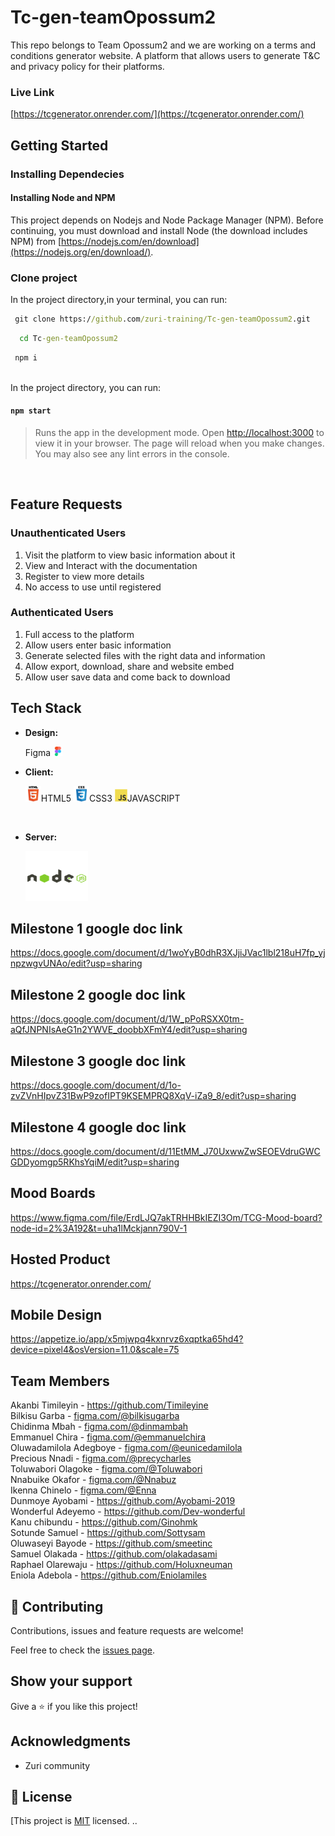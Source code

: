 # Tc-gen-teamOpossum2

This repo belongs to Team Opossum2 and we are working on a terms and conditions generator website. A platform that allows users to generate T&C and privacy policy for their platforms.

### Live Link
[https://tcgenerator.onrender.com/](https://tcgenerator.onrender.com/)

## Getting Started

### Installing Dependecies

#### Installing Node and NPM

This project depends on Nodejs and Node Package Manager (NPM). Before continuing, you must download and install Node (the download includes NPM) from [https://nodejs.com/en/download](https://nodejs.org/en/download/).

### Clone project

In the project directory,in your terminal, you can run:

```cmd
 git clone https://github.com/zuri-training/Tc-gen-teamOpossum2.git
```

```cmd
  cd Tc-gen-teamOpossum2
```

```cmd
 npm i
```

<br>
In the project directory, you can run:

#### `npm start`

> Runs the app in the development mode. Open [http://localhost:3000](http://localhost:3000) to view it in your browser. The page will reload when you make changes. You may also see any lint errors in the console.

<br>

## Feature Requests

### Unauthenticated Users

1. Visit the platform to view basic information about it
2. View and Interact with the documentation
3. Register to view more details
4. No access to use until registered

###   Authenticated Users

1. Full access to the platform
2. Allow users enter basic information
3. Generate selected files with the right data and information
4. Allow export, download, share and website embed
5. Allow user save data and come back to download

## Tech Stack

* **Design:** <p align="">Figma <a href="https://www.figma.com" target="_blank" rel="noreferrer"> <img src="https://raw.githubusercontent.com/devicons/devicon/master/icons/figma/figma-original.svg" alt="figma" width="15" height="15"/></a> </p>

 * **Client:** <p align=""><a href="https://www.w3schools.com/html/" target="_blank" rel="noreferrer"><img src="https://raw.githubusercontent.com/devicons/devicon/master/icons/html5/html5-original-wordmark.svg" alt="html5" width="25" height="25"/></a>HTML5 <a href="https://www.w3schools.com/css/" target="_blank" rel="noreferrer"><img src="https://raw.githubusercontent.com/devicons/devicon/master/icons/css3/css3-original-wordmark.svg" alt="css3" width="25" height="25"/></a>CSS3 <a href="https://www.javascript.com" target="_blank" rel="noreferrer"><img src="https://raw.githubusercontent.com/devicons/devicon/master/icons/javascript/javascript-original.svg" alt="javascript" width="20" height="20"/></a>JAVASCRIPT</p>  

<br>

* **Server:** <p><a href="https://www.nodejs.com" target="_blank" rel="noreferrer"><img src="https://raw.githubusercontent.com/devicons/devicon/master/icons/nodejs/nodejs-original-wordmark.svg" alt="nodejs" width="100" height="80"/></a></p>

<!-- Design: FIGMA
Client: HTML, CSS and Javascript
Server: NodeJs -->

## Milestone 1 google doc link
https://docs.google.com/document/d/1woYyB0dhR3XJjiJVac1lbl218uH7fp_yjnpzwgvUNAo/edit?usp=sharing

## Milestone 2 google doc link
https://docs.google.com/document/d/1W_pPoRSXX0tm-aQfJNPNIsAeG1n2YWVE_doobbXFmY4/edit?usp=sharing

## Milestone 3 google doc link
https://docs.google.com/document/d/1o-zvZVnHIpvZ31BwP9zofIPT9KSEMPRQ8XqV-iZa9_8/edit?usp=sharing

## Milestone 4 google doc link
https://docs.google.com/document/d/11EtMM_J70UxwwZwSEOEVdruGWCGDDyomgp5RKhsYqiM/edit?usp=sharing

## Mood Boards
https://www.figma.com/file/ErdLJQ7akTRHHBkIEZI3Om/TCG-Mood-board?node-id=2%3A192&t=uha1lMckjann790V-1

## Hosted Product
https://tcgenerator.onrender.com/

## Mobile Design 
https://appetize.io/app/x5mjwpq4kxnrvz6xqptka65hd4?device=pixel4&osVersion=11.0&scale=75



## Team Members
Akanbi Timileyin - https://github.com/Timileyine <br>
Bilkisu Garba - [figma.com/@bilkisugarba](figma.com/@bilkisugarba) <br>
Chidinma Mbah - [figma.com/@dinmambah](figma.com/@dinmambah) <br>
Emmanuel Chira - [figma.com/@emmanuelchira](figma.com/@emmanuelchira) <br>
Oluwadamilola Adegboye - [figma.com/@eunicedamilola](figma.com/@eunicedamilola) <br>
Precious Nnadi - [figma.com/@precycharles](figma.com/@precycharles) <br>
Toluwabori Olagoke - [figma.com/@Toluwabori](figma.com/@Toluwabori) <br>
Nnabuike Okafor - [figma.com/@Nnabuz](figma.com/@Nnabuz) <br>
Ikenna Chinelo - [figma.com/@Enna](figma.com/@Enna) <br>
Dunmoye Ayobami - https://github.com/Ayobami-2019 <br>
Wonderful Adeyemo - https://github.com/Dev-wonderful <br>
Kanu chibundu - https://github.com/Ginohmk <br>
Sotunde Samuel - https://github.com/Sottysam <br>
Oluwaseyi Bayode - https://github.com/smeetinc <br>
Samuel Olakada - https://github.com/olakadasami <br>
Raphael Olarewaju - https://github.com/Holuxneuman <br>
Eniola Adebola - https://github.com/Eniolamiles <br>

## 🤝 Contributing

Contributions, issues and feature requests are welcome!

Feel free to check the [issues page](https://github.com/Ginohmk/Tc-gen-teamOpossum2/issues).

## Show your support

Give a ⭐️ if you like this project!

## Acknowledgments

- Zuri community

## 📝 License

[This project is [MIT](https://github.com/zuri-training/Tc-gen-teamOpossum2/blob/dev/LICENSE) licensed.
..
